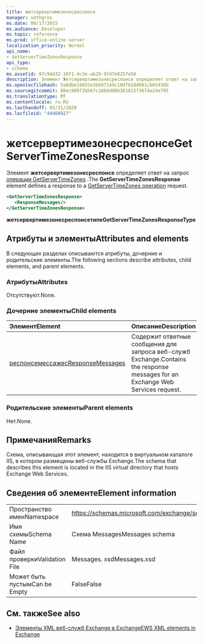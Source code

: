 ```yaml
---
title: жетсервертимезонесреспонсе
manager: sethgros
ms.date: 09/17/2015
ms.audience: Developer
ms.topic: reference
ms.prod: office-online-server
localization_priority: Normal
api_name:
- GetServerTimeZonesResponse
api_type:
- schema
ms.assetid: 97c94d32-10f1-4c3e-ab20-9fd7e8257e50
description: Элемент Жетсервертимезонесреспонсе определяет ответ на запрос операции GetServerTimeZones.
ms.openlocfilehash: 5a8dbe19055e3b697149c10df610d081cb65430b
ms.sourcegitcommit: 88ec988f2bb67c1866d06b361615f3674a24e795
ms.translationtype: MT
ms.contentlocale: ru-RU
ms.lasthandoff: 05/31/2020
ms.locfileid: "44460927"
---
```

# <a name="getservertimezonesresponse"></a><span data-ttu-id="adf03-103">жетсервертимезонесреспонсе</span><span class="sxs-lookup"><span data-stu-id="adf03-103">GetServerTimeZonesResponse</span></span>

<span data-ttu-id="adf03-104">Элемент **жетсервертимезонесреспонсе** определяет ответ на запрос [операции GetServerTimeZones](getservertimezones-operation.md) .</span><span class="sxs-lookup"><span data-stu-id="adf03-104">The **GetServerTimeZonesResponse** element defines a response to a [GetServerTimeZones operation](getservertimezones-operation.md) request.</span></span> 
  
```XML
<GetServerTimeZonesResponse>
   <ResponseMessages/>
</GetServerTimeZonesResponse>
```

 <span data-ttu-id="adf03-105">**жетсервертимезонесреспонсетипе**</span><span class="sxs-lookup"><span data-stu-id="adf03-105">**GetServerTimeZonesResponseType**</span></span>
## <a name="attributes-and-elements"></a><span data-ttu-id="adf03-106">Атрибуты и элементы</span><span class="sxs-lookup"><span data-stu-id="adf03-106">Attributes and elements</span></span>

<span data-ttu-id="adf03-107">В следующих разделах описываются атрибуты, дочерние и родительские элементы.</span><span class="sxs-lookup"><span data-stu-id="adf03-107">The following sections describe attributes, child elements, and parent elements.</span></span>
  
### <a name="attributes"></a><span data-ttu-id="adf03-108">Атрибуты</span><span class="sxs-lookup"><span data-stu-id="adf03-108">Attributes</span></span>

<span data-ttu-id="adf03-109">Отсутствуют.</span><span class="sxs-lookup"><span data-stu-id="adf03-109">None.</span></span>
  
### <a name="child-elements"></a><span data-ttu-id="adf03-110">Дочерние элементы</span><span class="sxs-lookup"><span data-stu-id="adf03-110">Child elements</span></span>

|<span data-ttu-id="adf03-111">**Элемент**</span><span class="sxs-lookup"><span data-stu-id="adf03-111">**Element**</span></span>|<span data-ttu-id="adf03-112">**Описание**</span><span class="sxs-lookup"><span data-stu-id="adf03-112">**Description**</span></span>|
|:-----|:-----|
|[<span data-ttu-id="adf03-113">респонсемессажес</span><span class="sxs-lookup"><span data-stu-id="adf03-113">ResponseMessages</span></span>](responsemessages.md) <br/> |<span data-ttu-id="adf03-114">Содержит ответные сообщения для запроса веб-служб Exchange.</span><span class="sxs-lookup"><span data-stu-id="adf03-114">Contains the response messages for an Exchange Web Services request.</span></span>  <br/> |
   
### <a name="parent-elements"></a><span data-ttu-id="adf03-115">Родительские элементы</span><span class="sxs-lookup"><span data-stu-id="adf03-115">Parent elements</span></span>

<span data-ttu-id="adf03-116">Нет.</span><span class="sxs-lookup"><span data-stu-id="adf03-116">None.</span></span>
  
## <a name="remarks"></a><span data-ttu-id="adf03-117">Примечания</span><span class="sxs-lookup"><span data-stu-id="adf03-117">Remarks</span></span>

<span data-ttu-id="adf03-118">Схема, описывающая этот элемент, находится в виртуальном каталоге IIS, в котором размещены веб-службы Exchange.</span><span class="sxs-lookup"><span data-stu-id="adf03-118">The schema that describes this element is located in the IIS virtual directory that hosts Exchange Web Services.</span></span>
  
## <a name="element-information"></a><span data-ttu-id="adf03-119">Сведения об элементе</span><span class="sxs-lookup"><span data-stu-id="adf03-119">Element information</span></span>

|||
|:-----|:-----|
|<span data-ttu-id="adf03-120">Пространство имен</span><span class="sxs-lookup"><span data-stu-id="adf03-120">Namespace</span></span>  <br/> |https://schemas.microsoft.com/exchange/services/2006/messages  <br/> |
|<span data-ttu-id="adf03-121">Имя схемы</span><span class="sxs-lookup"><span data-stu-id="adf03-121">Schema Name</span></span>  <br/> |<span data-ttu-id="adf03-122">Схема Messages</span><span class="sxs-lookup"><span data-stu-id="adf03-122">Messages schema</span></span>  <br/> |
|<span data-ttu-id="adf03-123">Файл проверки</span><span class="sxs-lookup"><span data-stu-id="adf03-123">Validation File</span></span>  <br/> |<span data-ttu-id="adf03-124">Messages. xsd</span><span class="sxs-lookup"><span data-stu-id="adf03-124">Messages.xsd</span></span>  <br/> |
|<span data-ttu-id="adf03-125">Может быть пустым</span><span class="sxs-lookup"><span data-stu-id="adf03-125">Can be Empty</span></span>  <br/> |<span data-ttu-id="adf03-126">False</span><span class="sxs-lookup"><span data-stu-id="adf03-126">False</span></span>  <br/> |
   
## <a name="see-also"></a><span data-ttu-id="adf03-127">См. также</span><span class="sxs-lookup"><span data-stu-id="adf03-127">See also</span></span>



- [<span data-ttu-id="adf03-128">Элементы XML веб-служб Exchange в Exchange</span><span class="sxs-lookup"><span data-stu-id="adf03-128">EWS XML elements in Exchange</span></span>](ews-xml-elements-in-exchange.md)

